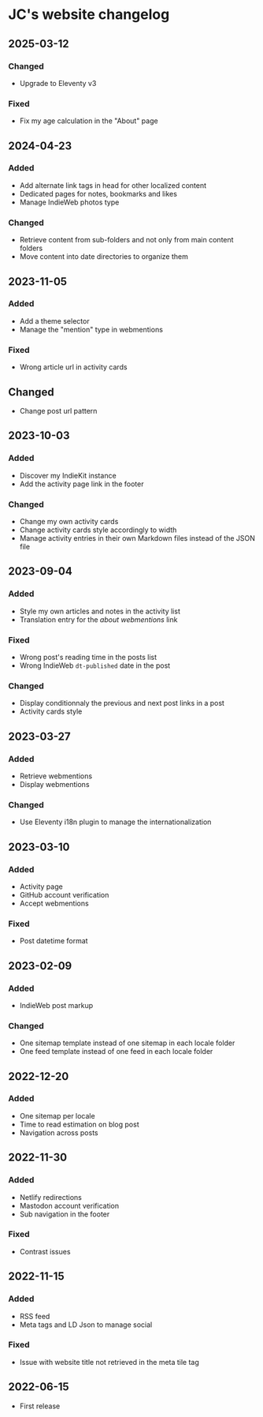 # JC's website changelog

## 2025-03-12

### Changed

- Upgrade to Eleventy v3

### Fixed

- Fix my age calculation in the "About" page

## 2024-04-23

### Added

- Add alternate link tags in head for other localized content
- Dedicated pages for notes, bookmarks and likes
- Manage IndieWeb photos type

### Changed

- Retrieve content from sub-folders and not only from main content folders
- Move content into date directories to organize them

## 2023-11-05

### Added

- Add a theme selector
- Manage the "mention" type in webmentions

### Fixed

- Wrong article url in activity cards

## Changed

- Change post url pattern

## 2023-10-03

### Added

- Discover my IndieKit instance
- Add the activity page link in the footer

### Changed

- Change my own activity cards
- Change activity cards style accordingly to width
- Manage activity entries in their own Markdown files instead of the JSON file

## 2023-09-04

### Added

- Style my own articles and notes in the activity list
- Translation entry for the _about webmentions_ link

### Fixed

- Wrong post's reading time in the posts list
- Wrong IndieWeb `dt-published` date in the post

### Changed

- Display conditionnaly the previous and next post links in a post
- Activity cards style

## 2023-03-27

### Added

- Retrieve webmentions
- Display webmentions

### Changed

- Use Eleventy i18n plugin to manage the internationalization

## 2023-03-10

### Added

- Activity page
- GitHub account verification
- Accept webmentions

### Fixed

- Post datetime format

## 2023-02-09

### Added

- IndieWeb post markup

### Changed

- One sitemap template instead of one sitemap in each locale folder
- One feed template instead of one feed in each locale folder

## 2022-12-20

### Added

- One sitemap per locale
- Time to read estimation on blog post
- Navigation across posts

## 2022-11-30

### Added

- Netlify redirections
- Mastodon account verification
- Sub navigation in the footer

### Fixed

- Contrast issues

## 2022-11-15

### Added

- RSS feed
- Meta tags and LD Json to manage social

### Fixed

- Issue with website title not retrieved in the meta tile tag

## 2022-06-15

- First release
